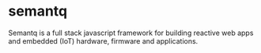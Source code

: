 # semantq
Semantq is a full stack javascript framework for building reactive web apps and embedded (IoT) hardware, firmware and applications.

